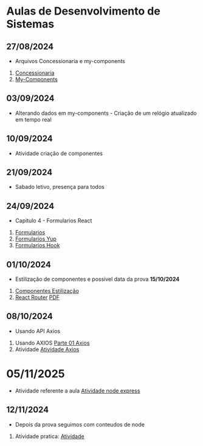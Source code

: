 # Aulas de Desenvolvimento de Sistemas 

## 27/08/2024
- Arquivos Concessionaria e my-components
1. [Concessionaria](./concessionaria/)
2. [My-Components](./my-components/)

## 03/09/2024
- Alterando dados em my-components - Criação de um relógio atualizado em tempo real 

## 10/09/2024
- Atividade criação de componentes

## 21/09/2024
- Sabado letivo, presença para todos 

## 24/09/2024
- Capitulo 4 - Formularios React 
1. [Formularios](./formularios/)
2. [Formularios Yup](./form-yup)
3. [Formularios Hook](./form-hook)


## 01/10/2024
- Estilização de componentes e possivel data da prova **15/10/2024**
1. [Componentes Estilização](./componentes-react/)
2. [React Router](./router-react/)  [PDF](./__Atividades/Capítulo%208_%20Introdução%20ao%20React%20Router_%20Navegação%20entre%20páginas%20e%20configuração%20de%20rotas.pdf)

## 08/10/2024
- Usando API Axios
1. Usando AXIOS [Parte 01 Axios](./axios/) 
2. Atividade [Atividade Axios](./atividadeApiHook/)

# 05/11/2025
- Atividade referente a aula [Atividade node express](./node-express/)

## 12/11/2024
- Depois da prova seguimos com conteudos de node
1. Atividade pratica: [Atividade](./node-ifrs/)
